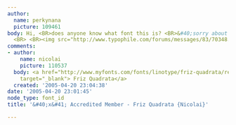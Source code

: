 ```yaml
---
author:
  name: perkynana
  picture: 109461
body: Hi, <BR>does anyone know what font this is? <BR>&#40;sorry about the image quality&#41;
  <BR> <BR><img src="http://www.typophile.com/forums/messages/83/70348.jpg" alt="">
comments:
- author:
    name: nicolai
    picture: 110537
  body: <a href="http://www.myfonts.com/fonts/linotype/friz-quadrata/regular/testdrive.html?s=Accredited+Member&amp;p=48"
    target="_blank"> Friz Quadrata</a>
  created: '2005-04-20 23:04:38'
date: '2005-04-20 23:01:45'
node_type: font_id
title: '&#40;x&#41; Accredited Member - Friz Quadrata {Nicolai}'

---
```

